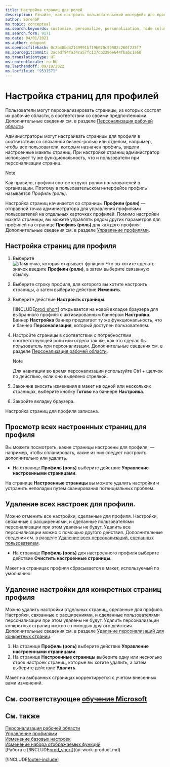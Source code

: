 ```yaml
---
title: Настройка страниц для ролей
description: Узнайте, как настроить пользовательский интерфейс для профиля (роли), чтобы все пользователи, которым назначена эта роль, видели настроенную рабочую область.
author: SorenGP
ms.topic: conceptual
ms.search.keywords: customize, personalize, personalization, hide columns, remove fields, move fields
ms.search.form: 9171
ms.date: 04/01/2021
ms.author: edupont
ms.openlocfilehash: 0c2b40bd42149991bf19b670c59582c260f235f7
ms.sourcegitcommit: 3acadf94fa34ca57fc137cb2296e644fbabc1a60
ms.translationtype: HT
ms.contentlocale: ru-RU
ms.lasthandoff: 09/19/2022
ms.locfileid: "9531571"
---
```

# <a name="customize-pages-for-profiles"></a>Настройка страниц для профилей

Пользователи могут персонализировать страницы, из которых состоят их рабочие области, в соответствии со своими предпочтениями. Дополнительные сведения см. в разделе [Персонализация рабочей области](ui-personalization-user.md).

Администраторы могут настраивать страницы для профиля в соответствии со связанной бизнес-ролью или отделом, например, чтобы все пользователи, которым назначен профиль, видели настроенные макеты страниц. При настройке страниц администратор использует ту же функциональность, что и пользователи при персонализации страниц.

> [!NOTE]
> Как правило, профили соответствуют ролям пользователей в организации. Поэтому в пользовательском интерфейсе профиль называется *Профиль (роль)*.

Настройка страниц начинается со страницы **Профили (роли)** — отправной точка администратора для управления профилями пользователей на отдельных карточках профилей. Помимо настройки макета страницы, вы можете управлять рядом других параметров для профилей на странице **Профиль (роль)** для каждого профиля. Дополнительные сведения см. в разделе [Управление профилями](admin-users-profiles-roles.md).

## <a name="to-customize-pages-for-a-profile"></a>Настройка страниц для профиля

1. Выберите ![Лампочка, которая открывает функцию Что вы хотите сделать.](media/ui-search/search_small.png "Что вы хотите сделать") значок введите **Профили (роли)**, а затем выберите связанную ссылку.
2. Выберите строку профиля, для которого вы хотите настроить страницы, а затем выберите действие **Изменить**.
3. Выберите действие **Настроить страницы**.

    [!INCLUDE[prod_short](includes/prod_short.md)] открывается на новой вкладке браузера для выбранного профиля с активированным баннером **Настройка**. Баннер **Настройка** баннер предлагает ту же функциональность, что и баннер **Персонализация**, который доступен пользователям.

4. Настройте страницы в соответствии с потребностями соответствующей роли или отдела так же, как это сделал бы пользователь при персонализации. Дополнительные сведения см. в разделе [Персонализация рабочей области](ui-personalization-user.md).

    > [!NOTE]
    > Для навигации во время персонализации используйте Ctrl + щелчок по действию, если оно выделено стрелкой.

5. Закончив вносить изменения в макет на одной или нескольких страницах, выберите кнопку **Готово** на баннере **Настройка**.
6. Закройте вкладку браузера.

Настройка страниц для профиля записана.

## <a name="to-view-all-customized-pages-for-a-profile"></a>Просмотр всех настроенных страниц для профиля

Вы можете посмотреть, какие страницы настроены для профиля, — например, чтобы спланировать, какие из них следует настроить дополнительно или удалить.

- На странице **Профиль (роль)** выберите действие **Управление настроенными страницами**.

На странице **Настроенные страницы** вы можете удалить настройки и устранить неполадки путем сканирования потенциальных проблем.  

## <a name="to-delete-all-customizations-for-a-profile"></a>Удаление всех настроек для профиля.

Можно отменить все настройки, сделанные для профиля. Настройки, связанные с расширениями, и сделанные пользователями персонализации при этом удалены не будут. Удалить все персонализации можно с помощью другого действия. Дополнительные сведения см. в разделе [Удаление всех персонализаций, сделанных пользователем](admin-users-profiles-roles.md#to-delete-all-personalizations-made-by-a-user).

- На странице **Профиль (роль)** для настроенного профиля выберите действие **Очистить настроенные страницы**.

Макет на страницах профиля сбрасывается в макет, используемый по умолчанию.  

## <a name="to-delete-customization-for-specific-pages-for-a-profile"></a>Удаление настройки для конкретных страниц профиля

Можно удалить настройки отдельных страниц, сделанные для профиля. Настройки, связанные с расширениями, и сделанные пользователями персонализации при этом удалены не будут. Удалить персонализации конкретных страниц можно с помощью другого действия. Дополнительные сведения см. в разделе [Удаление персонализаций для конкретных страниц](admin-users-profiles-roles.md#to-delete-personalizations-for-specific-pages).

1. На странице **Профиль (роль)** выберите действие **Управление настроенными страницами**.
2. На странице **Настроенные страницы** выберите одну или несколько строк настроек страниц, которые вы хотите удалить, а затем выберите действие **Удалить**.

Макет на выбранных страницах корректируется с учетом внесенных вами изменений.

## <a name="see-related-microsoft-training"></a>См. соответствующее [обучение Microsoft](/training/paths/tailor-roles-design-ui/)

## <a name="see-also"></a>См. также

[Персонализация рабочей области](ui-personalization-user.md)  
[Управление профилями](admin-users-profiles-roles.md)  
[Изменение базовых настроек](ui-change-basic-settings.md)  
[Изменение набора отображаемых функций](ui-experiences.md)  
[Работа с [!INCLUDE[prod_short](includes/prod_short.md)]](ui-work-product.md)  


[!INCLUDE[footer-include](includes/footer-banner.md)]
